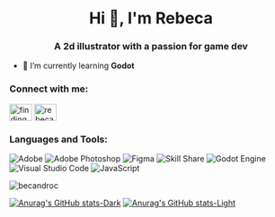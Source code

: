 <h1 align="center">Hi 👋, I'm Rebeca</h1>
<h3 align="center">A 2d illustrator with a passion for game dev</h3>

- 👾 I’m currently learning **Godot**


<h3 align="left">Connect with me:</h3>
<p align="left">
<a href="https://instagram.com/findingalleys" target="blank"><img align="center" src="https://raw.githubusercontent.com/rahuldkjain/github-profile-readme-generator/master/src/images/icons/Social/instagram.svg" alt="finding alleys" height="30" width="40" /></a>
<a href="https://www.behance.net/rebecaandrader" target="blank"><img align="center" src="https://raw.githubusercontent.com/rahuldkjain/github-profile-readme-generator/master/src/images/icons/Social/behance.svg" alt="rebecaandrader" height="30" width="40" /></a>
</p>

<h3 align="left">Languages and Tools:</h3>

![Adobe](https://img.shields.io/badge/adobe-%23FF0000.svg?style=for-the-badge&logo=adobe&logoColor=white)
![Adobe Photoshop](https://img.shields.io/badge/adobe%20photoshop-%2331A8FF.svg?style=for-the-badge&logo=adobe%20photoshop&logoColor=white)
![Figma](https://img.shields.io/badge/figma-%23F24E1E.svg?style=for-the-badge&logo=figma&logoColor=white)
![Skill Share](https://img.shields.io/badge/Skill%20share-002333?style=for-the-badge&logo=skillshare&logoColor=00FF84)
![Godot Engine](https://img.shields.io/badge/GODOT-%23FFFFFF.svg?style=for-the-badge&logo=godot-engine)
![Visual Studio Code](https://img.shields.io/badge/Visual%20Studio%20Code-0078d7.svg?style=for-the-badge&logo=visual-studio-code&logoColor=white)
![JavaScript](https://img.shields.io/badge/javascript-%23323330.svg?style=for-the-badge&logo=javascript&logoColor=%23F7DF1E)


<p><img align="center" src="https://github-readme-stats.vercel.app/api/top-langs?username=becandroc&show_icons=true&locale=en&layout=compact" alt="becandroc" /></p>

[![Anurag's GitHub stats-Dark](https://github-readme-stats.vercel.app/api?username=becandroc&show_icons=true&theme=dark#gh-dark-mode-only)](https://github.com/becandroc/github-readme-stats#gh-dark-mode-only)
[![Anurag's GitHub stats-Light](https://github-readme-stats.vercel.app/api?username=becandroc&show_icons=true&theme=default#gh-light-mode-only)](https://github.com/becandroc/github-readme-stats#gh-light-mode-only)

